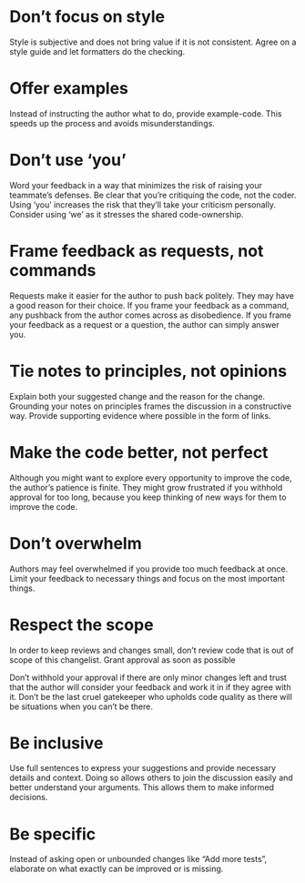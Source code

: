 # Don’t focus on style

Style is subjective and does not bring value if it is not consistent. Agree on a style guide and let formatters do the checking.

# Offer examples

Instead of instructing the author what to do, provide example-code. This speeds up the process and avoids misunderstandings.

# Don’t use ‘you’

Word your feedback in a way that minimizes the risk of raising your teammate’s defenses. Be clear that you’re critiquing the code, not the coder. Using ‘you’ increases the risk that they’ll take your criticism personally. Consider using ‘we’ as it stresses the shared code-ownership.

# Frame feedback as requests, not commands

Requests make it easier for the author to push back politely. They may have a good reason for their choice. If you frame your feedback as a command, any pushback from the author comes across as disobedience. If you frame your feedback as a request or a question, the author can simply answer you.

# Tie notes to principles, not opinions

Explain both your suggested change and the reason for the change. Grounding your notes on principles frames the discussion in a constructive way. Provide supporting evidence where possible in the form of links.

# Make the code better, not perfect

Although you might want to explore every opportunity to improve the code, the author’s patience is finite. They might grow frustrated if you withhold approval for too long, because you keep thinking of new ways for them to improve the code.

# Don’t overwhelm

Authors may feel overwhelmed if you provide too much feedback at once. Limit your feedback to necessary things and focus on the most important things.

# Respect the scope

In order to keep reviews and changes small, don’t review code that is out of scope of this changelist.
Grant approval as soon as possible

Don’t withhold your approval if there are only minor changes left and trust that the author will consider your feedback and work it in if they agree with it. Don’t be the last cruel gatekeeper who upholds code quality as there will be situations when you can’t be there.

# Be inclusive

Use full sentences to express your suggestions and provide necessary details and context. Doing so allows others to join the discussion easily and better understand your arguments. This allows them to make informed decisions.

# Be specific

Instead of asking open or unbounded changes like “Add more tests”, elaborate on what exactly can be improved or is missing.